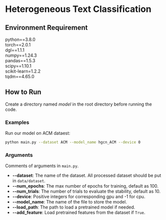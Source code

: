 # Heterogeneous Text Classification
## Environment Requirement
python==3.8.0  
torch==2.0.1  
dgl==1.1.1  
numpy==1.24.3  
pandas==1.5.3  
scipy==1.10.1  
scikit-learn=1.2.2  
tqdm==4.65.0

## How to Run
Create a directory named *model* in the root directory before running the code.

### Examples

Run our model on ACM dataest:  
```bash
python main.py --dataset ACM --model_name hgcn_ACM --device 0
```

### Arguments
Comments of arguments in `main.py`.
- **--dataset**: The name of the dataset. All processed dataset should be put in `data/dataset`.
- **--num_epochs**: The max number of epochs for training, default as 100.
- **--num_trials**: The number of trials to evaluate the stability, default as 10.
- **--device**: Positive integers for corresponding gpu and -1 for cpu.
- **--model_name**: The name of the file to store the model.
- **--load_path**: The path to load a pretrained model if needed.
- **--add_feature**: Load pretrained features from the dataset if `True`.